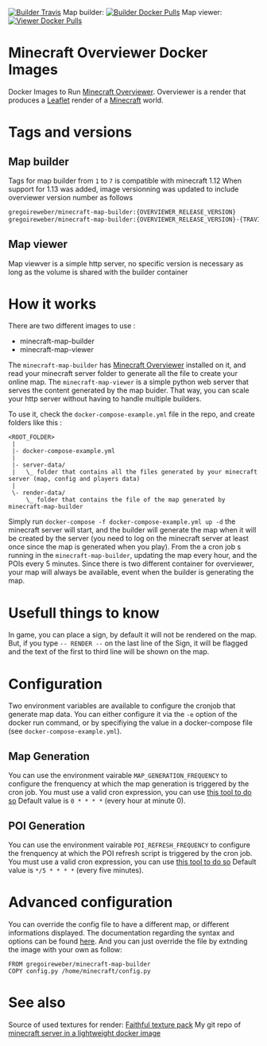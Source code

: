 [![Builder Travis](https://img.shields.io/travis/weber-gregoire/docker-minecraft.svg)][0]
Map builder: [![Builder Docker Pulls](https://img.shields.io/docker/pulls/gregoireweber/minecraft-map-builder.svg)][1]
Map viewer:  [![Viewer Docker Pulls](https://img.shields.io/docker/pulls/gregoireweber/minecraft-map-viewer.svg)][2]

# Minecraft Overviewer Docker Images

Docker Images to Run [Minecraft Overviewer][3]. Overviewer is a render that produces a [Leaflet][4] render of a [Minecraft][5] world.

# Tags and versions

## Map builder

Tags for map builder from `1` to `7` is compatible with minecraft 1.12
When support for 1.13 was added, image versionning was updated to include overviewer version number as follows
```bash
gregoireweber/minecraft-map-builder:{OVERVIEWER_RELEASE_VERSION}
gregoireweber/minecraft-map-builder:{OVERVIEWER_RELEASE_VERSION}-{TRAVIS_BUILD_NUMBER}
```

## Map viewer

Map viewver is a simple http server, no specific version is necessary as long as the volume is shared with the builder container

# How it works

There are two different images to use :
* minecraft-map-builder
* minecraft-map-viewer

The `minecraft-map-builder` has [Minecraft Overviewer][3] installed on it, and read your minecraft server folder to generate all the file to create your online map.
The `minecraft-map-viewer` is a simple python web server that serves the content generated by the map buider. That way, you can scale your http server without having to handle multiple builders.

To use it, check the `docker-compose-example.yml` file in the repo, and create folders like this :

```
<ROOT_FOLDER>
 |
 |- docker-compose-example.yml
 |
 |- server-data/
 |   \_ folder that contains all the files generated by your minecraft server (map, config and players data)
 |
 \- render-data/
     \_ folder that contains the file of the map generated by minecraft-map-builder
```

Simply run `docker-compose -f docker-compose-example.yml up -d` the minecraft server will start, and the builder will generate the map when it will be created by the server (you need to log on the minecraft server at least once since the map is generated when you play).
From the a cron job s running in the `minecraft-map-builder`, updating the map every hour, and the POIs every 5 minutes.
Since there is two different container for overviewer, your map will always be available, event when the builder is generating the map.

# Usefull things to know

In game, you can place a sign, by default it will not be rendered on the map.
But, if you type `-- RENDER --` on the last line of the Sign, it will be flagged and the text of the first to third line will be shown on the map.

# Configuration

Two environment variables are available to configure the cronjob that generate map data.
You can either configure it via the `-e` option of the docker run command, or by specifiying the value in a docker-compose file (see `docker-compose-example.yml`).

## Map Generation

You can use the environment vairable `MAP_GENERATION_FREQUENCY` to configure the frenquency at which the map generation is triggered by the cron job.
You must use a valid cron expression, you can use [this tool to do so][6]
Default value is `0 * * * *` (every hour at minute 0).

## POI Generation

You can use the environment vairable `POI_REFRESH_FREQUENCY` to configure the frenquency at which the POI refresh script is triggered by the cron job.
You must use a valid cron expression, you can use [this tool to do so][6]
Default value is `*/5 * * * *` (every five minutes).


# Advanced configuration

You can override the config file to have a different map, or different informations displayed.
The documentation regarding the syntax and options can be found [here][7].
And you can just override the file by extnding the image with your own as follow:
```
FROM gregoireweber/minecraft-map-builder
COPY config.py /home/minecraft/config.py
```

# See also

Source of used textures for render: [Faithful texture pack][8]
My git repo of [minecraft server in a lightweight docker image][9]

[0]: https://travis-ci.org/weber-gregoire/minecraft-overviewer
[1]: https://hub.docker.com/r/gregoireweber/minecraft-map-builder/
[2]: https://hub.docker.com/r/gregoireweber/minecraft-map-viewer/
[3]: https://overviewer.org/
[4]: https://leafletjs.com/
[5]: https://minecraft.net/
[6]: https://crontab-generator.org/
[7]: http://docs.overviewer.org/en/latest/config/
[8]: https://minecraft.curseforge.com/projects/faithful-32x
[9]: https://github.com/weber-gregoire/docker-minecraft